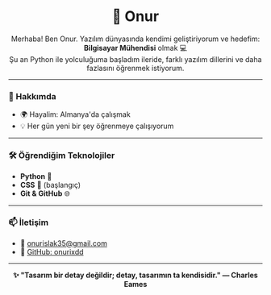 <h1 align="center">🚀 Onur </h1>

<p align="center">
  Merhaba! Ben Onur. Yazılım dünyasında kendimi geliştiriyorum ve hedefim: <strong>Bilgisayar Mühendisi</strong> olmak 💻<br>
  Şu an Python ile yolculuğuma başladım ileride, farklı yazılım dillerini ve daha fazlasını öğrenmek istiyorum.
</p>

---

### 📌 Hakkımda

- 🌍 Hayalim: Almanya'da çalışmak
- 💡 Her gün yeni bir şey öğrenmeye çalışıyorum

---

### 🛠️ Öğrendiğim Teknolojiler

- **Python** 🐍
- **CSS** 🎨 (başlangıç)
- **Git & GitHub** 🌐

---

### 📫 İletişim

- 📧 onurislak35@gmail.com  
- 💼 [GitHub: onurixdd](https://github.com/onurixdd)

---

<p align="center">
  <strong>✨ "Tasarım bir detay değildir; detay, tasarımın ta kendisidir."
— Charles Eames</strong>
</p>
